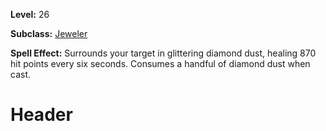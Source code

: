 <!-- TITLE: Spell: Diamond Dust -->
<!-- SUBTITLE:  -->

**Level:** 26

**Subclass:** [Jeweler](jeweler)

**Spell Effect:** Surrounds your target in glittering diamond dust, healing 870 hit points every six seconds.  Consumes a handful of diamond dust when cast.

# Header